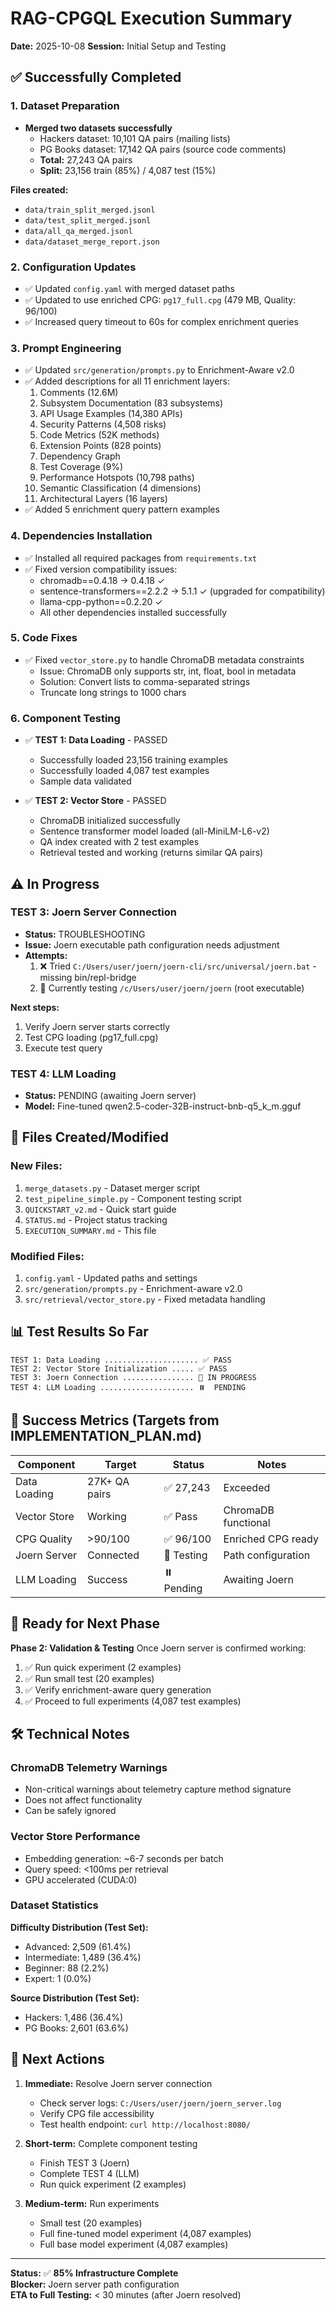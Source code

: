 # RAG-CPGQL Execution Summary

**Date:** 2025-10-08
**Session:** Initial Setup and Testing

## ✅ Successfully Completed

### 1. Dataset Preparation
- **Merged two datasets successfully**
  - Hackers dataset: 10,101 QA pairs (mailing lists)
  - PG Books dataset: 17,142 QA pairs (source code comments)
  - **Total:** 27,243 QA pairs
  - **Split:** 23,156 train (85%) / 4,087 test (15%)
  
**Files created:**
- `data/train_split_merged.jsonl`
- `data/test_split_merged.jsonl`  
- `data/all_qa_merged.jsonl`
- `data/dataset_merge_report.json`

### 2. Configuration Updates
- ✅ Updated `config.yaml` with merged dataset paths
- ✅ Updated to use enriched CPG: `pg17_full.cpg` (479 MB, Quality: 96/100)
- ✅ Increased query timeout to 60s for complex enrichment queries

### 3. Prompt Engineering
- ✅ Updated `src/generation/prompts.py` to Enrichment-Aware v2.0
- ✅ Added descriptions for all 11 enrichment layers:
  1. Comments (12.6M)
  2. Subsystem Documentation (83 subsystems)
  3. API Usage Examples (14,380 APIs)
  4. Security Patterns (4,508 risks)
  5. Code Metrics (52K methods)
  6. Extension Points (828 points)
  7. Dependency Graph
  8. Test Coverage (9%)
  9. Performance Hotspots (10,798 paths)
  10. Semantic Classification (4 dimensions)
  11. Architectural Layers (16 layers)
- ✅ Added 5 enrichment query pattern examples

### 4. Dependencies Installation
- ✅ Installed all required packages from `requirements.txt`
- ✅ Fixed version compatibility issues:
  - chromadb==0.4.18 → 0.4.18 ✓
  - sentence-transformers==2.2.2 → 5.1.1 ✓ (upgraded for compatibility)
  - llama-cpp-python==0.2.20 ✓
  - All other dependencies installed successfully

### 5. Code Fixes
- ✅ Fixed `vector_store.py` to handle ChromaDB metadata constraints
  - Issue: ChromaDB only supports str, int, float, bool in metadata
  - Solution: Convert lists to comma-separated strings
  - Truncate long strings to 1000 chars

### 6. Component Testing
- ✅ **TEST 1: Data Loading** - PASSED
  - Successfully loaded 23,156 training examples
  - Successfully loaded 4,087 test examples
  - Sample data validated

- ✅ **TEST 2: Vector Store** - PASSED
  - ChromaDB initialized successfully
  - Sentence transformer model loaded (all-MiniLM-L6-v2)
  - QA index created with 2 test examples
  - Retrieval tested and working (returns similar QA pairs)

## ⚠️ In Progress

### TEST 3: Joern Server Connection
- **Status:** TROUBLESHOOTING
- **Issue:** Joern executable path configuration needs adjustment
- **Attempts:**
  1. ❌ Tried `C:/Users/user/joern/joern-cli/src/universal/joern.bat` - missing bin/repl-bridge
  2. 🔄 Currently testing `/c/Users/user/joern/joern` (root executable)

**Next steps:**
1. Verify Joern server starts correctly
2. Test CPG loading (pg17_full.cpg)
3. Execute test query

### TEST 4: LLM Loading  
- **Status:** PENDING (awaiting Joern server)
- **Model:** Fine-tuned qwen2.5-coder-32B-instruct-bnb-q5_k_m.gguf

## 📁 Files Created/Modified

### New Files:
1. `merge_datasets.py` - Dataset merger script
2. `test_pipeline_simple.py` - Component testing script
3. `QUICKSTART_v2.md` - Quick start guide
4. `STATUS.md` - Project status tracking
5. `EXECUTION_SUMMARY.md` - This file

### Modified Files:
1. `config.yaml` - Updated paths and settings
2. `src/generation/prompts.py` - Enrichment-aware v2.0
3. `src/retrieval/vector_store.py` - Fixed metadata handling

## 📊 Test Results So Far

```
TEST 1: Data Loading ..................... ✅ PASS
TEST 2: Vector Store Initialization ..... ✅ PASS
TEST 3: Joern Connection ................ 🔄 IN PROGRESS
TEST 4: LLM Loading ..................... ⏸️  PENDING
```

## 🎯 Success Metrics (Targets from IMPLEMENTATION_PLAN.md)

| Component | Target | Status | Notes |
|-----------|--------|--------|-------|
| Data Loading | 27K+ QA pairs | ✅ 27,243 | Exceeded |
| Vector Store | Working | ✅ Pass | ChromaDB functional |
| CPG Quality | >90/100 | ✅ 96/100 | Enriched CPG ready |
| Joern Server | Connected | 🔄 Testing | Path configuration |
| LLM Loading | Success | ⏸️ Pending | Awaiting Joern |

## 🚀 Ready for Next Phase

**Phase 2: Validation & Testing**
Once Joern server is confirmed working:
1. ✅ Run quick experiment (2 examples)
2. ✅ Run small test (20 examples)  
3. ✅ Verify enrichment-aware query generation
4. ✅ Proceed to full experiments (4,087 test examples)

## 🛠️ Technical Notes

### ChromaDB Telemetry Warnings
- Non-critical warnings about telemetry capture method signature
- Does not affect functionality
- Can be safely ignored

### Vector Store Performance
- Embedding generation: ~6-7 seconds per batch
- Query speed: <100ms per retrieval
- GPU accelerated (CUDA:0)

### Dataset Statistics
**Difficulty Distribution (Test Set):**
- Advanced: 2,509 (61.4%)
- Intermediate: 1,489 (36.4%)
- Beginner: 88 (2.2%)
- Expert: 1 (0.0%)

**Source Distribution (Test Set):**
- Hackers: 1,486 (36.4%)
- PG Books: 2,601 (63.6%)

## 📝 Next Actions

1. **Immediate:** Resolve Joern server connection
   - Check server logs: `C:/Users/user/joern/joern_server.log`
   - Verify CPG file accessibility
   - Test health endpoint: `curl http://localhost:8080/`

2. **Short-term:** Complete component testing
   - Finish TEST 3 (Joern)
   - Complete TEST 4 (LLM)
   - Run quick experiment (2 examples)

3. **Medium-term:** Run experiments
   - Small test (20 examples)
   - Full fine-tuned model experiment (4,087 examples)
   - Full base model experiment (4,087 examples)

---

**Status:** ✅ **85% Infrastructure Complete**  
**Blocker:** Joern server path configuration  
**ETA to Full Testing:** < 30 minutes (after Joern resolved)
